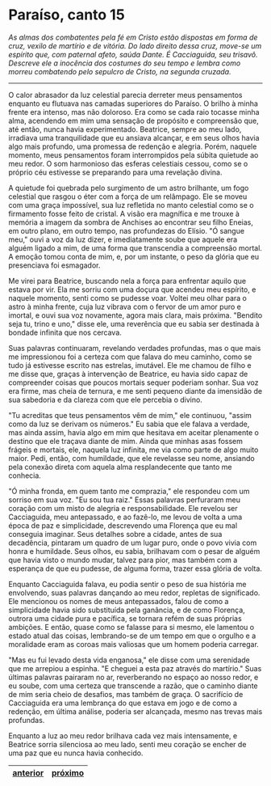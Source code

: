 # Paraíso, canto 15

_As almas dos combatentes pela fé em Cristo estão dispostas em forma de cruz, vexilo de martírio e de vitória. Do lado direito dessa cruz, move-se um espírito que, com paternal afeto, saúda Dante. É Cacciaguida, seu trisavô. Descreve ele a inocência dos costumes do seu tempo e lembra como morreu combatendo pelo sepulcro de Cristo, na segunda cruzada._

---

O calor abrasador da luz celestial parecia derreter meus pensamentos enquanto eu flutuava nas camadas superiores do Paraíso. O brilho à minha frente era intenso, mas não doloroso. Era como se cada raio tocasse minha alma, acendendo em mim uma sensação de propósito e compreensão que, até então, nunca havia experimentado. Beatrice, sempre ao meu lado, irradiava uma tranquilidade que eu ansiava alcançar, e em seus olhos havia algo mais profundo, uma promessa de redenção e alegria. Porém, naquele momento, meus pensamentos foram interrompidos pela súbita quietude ao meu redor. O som harmonioso das esferas celestiais cessou, como se o próprio céu estivesse se preparando para uma revelação divina.

A quietude foi quebrada pelo surgimento de um astro brilhante, um fogo celestial que rasgou o éter com a força de um relâmpago. Ele se moveu com uma graça impossível, sua luz refletida no manto celestial como se o firmamento fosse feito de cristal. A visão era magnífica e me trouxe à memória a imagem da sombra de Anchises ao encontrar seu filho Eneias, em outro plano, em outro tempo, nas profundezas do Elísio. "Ó sangue meu," ouvi a voz da luz dizer, e imediatamente soube que aquele era alguém ligado a mim, de uma forma que transcendia a compreensão mortal. A emoção tomou conta de mim, e, por um instante, o peso da glória que eu presenciava foi esmagador.

Me virei para Beatrice, buscando nela a força para enfrentar aquilo que estava por vir. Ela me sorriu com uma doçura que acendeu meu espírito, e naquele momento, senti como se pudesse voar. Voltei meu olhar para o astro à minha frente, cuja luz vibrava com o fervor de um amor puro e imortal, e ouvi sua voz novamente, agora mais clara, mais próxima. "Bendito seja tu, trino e uno," disse ele, uma reverência que eu sabia ser destinada à bondade infinita que nos cercava.

Suas palavras continuaram, revelando verdades profundas, mas o que mais me impressionou foi a certeza com que falava do meu caminho, como se tudo já estivesse escrito nas estrelas, imutável. Ele me chamou de filho e me disse que, graças à intervenção de Beatrice, eu havia sido capaz de compreender coisas que poucos mortais sequer poderiam sonhar. Sua voz era firme, mas cheia de ternura, e me senti pequeno diante da imensidão de sua sabedoria e da clareza com que ele percebia o divino.

"Tu acreditas que teus pensamentos vêm de mim," ele continuou, "assim como da luz se derivam os números." Eu sabia que ele falava a verdade, mas ainda assim, havia algo em mim que hesitava em aceitar plenamente o destino que ele traçava diante de mim. Ainda que minhas asas fossem frágeis e mortais, ele, naquela luz infinita, me via como parte de algo muito maior. Pedi, então, com humildade, que ele revelasse seu nome, ansiando pela conexão direta com aquela alma resplandecente que tanto me conhecia.

"Ó minha fronda, em quem tanto me comprazia," ele respondeu com um sorriso em sua voz. "Eu sou tua raiz." Essas palavras perfuraram meu coração com um misto de alegria e responsabilidade. Ele revelou ser Cacciaguida, meu antepassado, e ao fazê-lo, me levou de volta a uma época de paz e simplicidade, descrevendo uma Florença que eu mal conseguia imaginar. Seus detalhes sobre a cidade, antes de sua decadência, pintaram um quadro de um lugar puro, onde o povo vivia com honra e humildade. Seus olhos, eu sabia, brilhavam com o pesar de alguém que havia visto o mundo mudar, talvez para pior, mas também com a esperança de que eu pudesse, de alguma forma, trazer essa glória de volta.

Enquanto Cacciaguida falava, eu podia sentir o peso de sua história me envolvendo, suas palavras dançando ao meu redor, repletas de significado. Ele mencionou os nomes de meus antepassados, falou de como a simplicidade havia sido substituída pela ganância, e de como Florença, outrora uma cidade pura e pacífica, se tornara refém de suas próprias ambições. E então, quase como se falasse para si mesmo, ele lamentou o estado atual das coisas, lembrando-se de um tempo em que o orgulho e a moralidade eram as coroas mais valiosas que um homem poderia carregar.

"Mas eu fui levado desta vida enganosa," ele disse com uma serenidade que me arrepiou a espinha. "E cheguei a esta paz através do martírio." Suas últimas palavras pairaram no ar, reverberando no espaço ao nosso redor, e eu soube, com uma certeza que transcende a razão, que o caminho diante de mim seria cheio de desafios, mas também de graça. O sacrifício de Cacciaguida era uma lembrança do que estava em jogo e de como a redenção, em última análise, poderia ser alcançada, mesmo nas trevas mais profundas.

Enquanto a luz ao meu redor brilhava cada vez mais intensamente, e Beatrice sorria silenciosa ao meu lado, senti meu coração se encher de uma paz que eu nunca havia conhecido.

| [anterior](/c_paraiso/14/README.md) | [próximo](/c_paraiso/16/README.md) |
|----------|---------|
